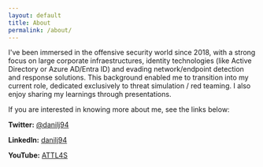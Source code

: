 ```yaml
---
layout: default
title: About
permalink: /about/
---
```


I've been immersed in the offensive security world since 2018, with a strong focus on large corporate infraestructures, identity technologies (like Active Directory or Azure AD/Entra ID) and evading network/endpoint detection and response solutions. This background enabled me to transition into my current role, dedicated exclusively to threat simulation / red teaming. I also enjoy sharing my learnings through presentations.

If you are interested in knowing more about me, see the links below:
    
**Twitter:** [@danilj94](https://twitter.com/DaniLJ94)
  
**LinkedIn:** [danilj94](https://www.linkedin.com/in/danilj94/)
   
**YouTube:** [ATTL4S](https://www.youtube.com/attl4s)
